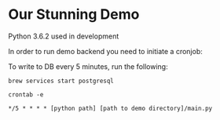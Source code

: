 # Our Stunning Demo
Python 3.6.2 used in development

In order to run demo backend you need to initiate a cronjob:

To write to DB every 5 minutes, run the following:

`brew services start postgresql`

`crontab -e`

`*/5 * * * * [python path] [path to demo directory]/main.py`
